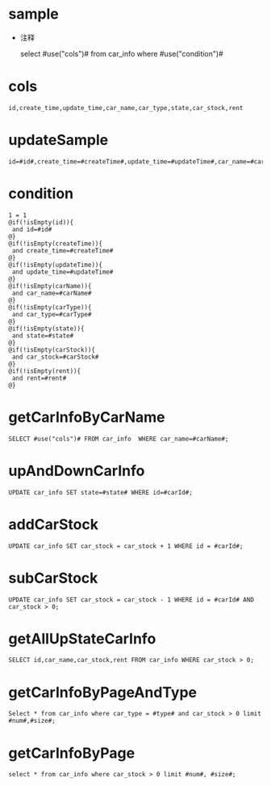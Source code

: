 sample
===
* 注释

	select #use("cols")# from car_info  where  #use("condition")#

cols
===
	id,create_time,update_time,car_name,car_type,state,car_stock,rent

updateSample
===
	
	id=#id#,create_time=#createTime#,update_time=#updateTime#,car_name=#carName#,car_type=#carType#,state=#state#,car_stock=#carStock#,rent=#rent#

condition
===

	1 = 1  
	@if(!isEmpty(id)){
	 and id=#id#
	@}
	@if(!isEmpty(createTime)){
	 and create_time=#createTime#
	@}
	@if(!isEmpty(updateTime)){
	 and update_time=#updateTime#
	@}
	@if(!isEmpty(carName)){
	 and car_name=#carName#
	@}
	@if(!isEmpty(carType)){
	 and car_type=#carType#
	@}
	@if(!isEmpty(state)){
	 and state=#state#
	@}
	@if(!isEmpty(carStock)){
	 and car_stock=#carStock#
	@}
	@if(!isEmpty(rent)){
	 and rent=#rent#
	@}
	
getCarInfoByCarName
===
    SELECT #use("cols")# FROM car_info  WHERE car_name=#carName#;

upAndDownCarInfo
===
    UPDATE car_info SET state=#state# WHERE id=#carId#;
 
addCarStock
===
    UPDATE car_info SET car_stock = car_stock + 1 WHERE id = #carId#;

subCarStock
===
    UPDATE car_info SET car_stock = car_stock - 1 WHERE id = #carId# AND car_stock > 0;

getAllUpStateCarInfo
===
    SELECT id,car_name,car_stock,rent FROM car_info WHERE car_stock > 0;
    
getCarInfoByPageAndType
===
    Select * from car_info where car_type = #type# and car_stock > 0 limit #num#,#size#;

getCarInfoByPage
===
    select * from car_info where car_stock > 0 limit #num#, #size#;